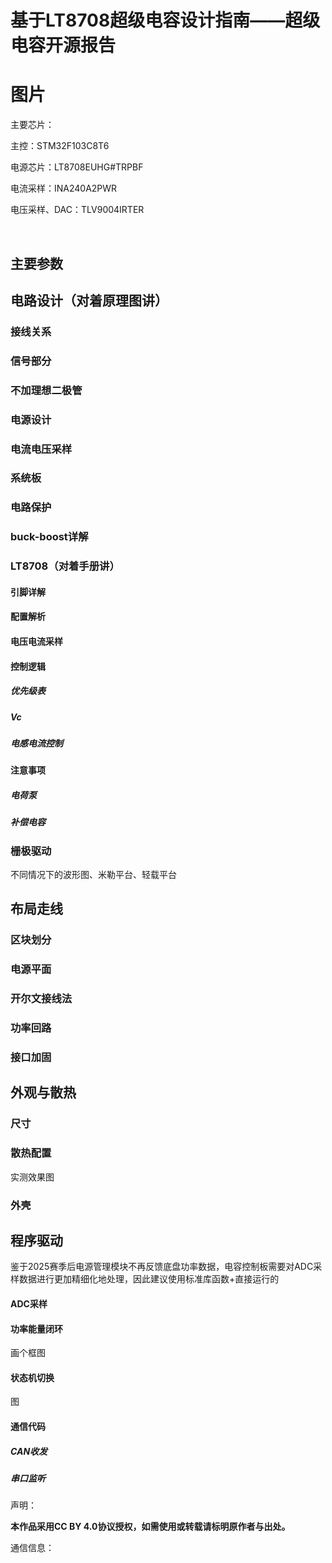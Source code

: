 # 基于LT8708超级电容设计指南——超级电容开源报告

## 



# 图片

主要芯片：

主控：STM32F103C8T6

电源芯片：LT8708EUHG#TRPBF

电流采样：INA240A2PWR

电压采样、DAC：TLV9004IRTER

​	

## 主要参数



## 电路设计（对着原理图讲）

### 接线关系

### 信号部分

### 不加理想二极管

### 电源设计

### 电流电压采样

### 系统板

### 电路保护

### buck-boost详解





### LT8708（对着手册讲）

#### 引脚详解

#### 配置解析

#### 电压电流采样

#### 控制逻辑

##### 优先级表

##### Vc

##### 电感电流控制

#### 注意事项

##### 电荷泵

##### 补偿电容



### 栅极驱动

不同情况下的波形图、米勒平台、轻载平台

### 

## 布局走线

### 区块划分

### 电源平面

### 开尔文接线法

### 功率回路

### 接口加固



## 外观与散热

### 尺寸

### 散热配置

实测效果图

### 外壳

## 程序驱动

鉴于2025赛季后电源管理模块不再反馈底盘功率数据，电容控制板需要对ADC采样数据进行更加精细化地处理，因此建议使用标准库函数+直接运行的



#### ADC采样

#### 功率能量闭环

画个框图

#### 状态机切换

图

#### 通信代码

##### CAN收发

##### 串口监听



声明：

**本作品采用CC BY 4.0协议授权，如需使用或转载请标明原作者与出处。**

通信信息：